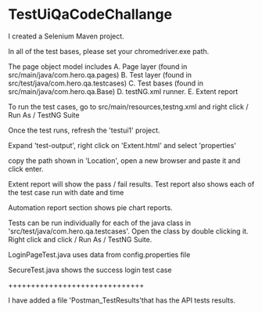 # TestUiQaCodeChallange

I created a Selenium Maven project. 

In all of the test bases, please set your chromedriver.exe path. 

The page object model includes 
A. Page layer (found in src/main/java/com.hero.qa.pages)
B. Test layer (found in src/test/java/com.hero.qa.testcases)
C. Test bases (found in src/main/java/com.hero.qa.Base)
D. testNG.xml runner. 
E. Extent report

To run the test cases, go to src/main/resources,testng.xml and right click / Run As / TestNG Suite

Once the test runs, refresh the 'testui1' project.
 
Expand 'test-output', right click on 'Extent.html' and select 'properties'

copy the path shown in 'Location', open a new browser and paste it and click enter.

Extent report will show the pass / fail results. Test report also shows each of the test case run with date and time

Automation report section shows pie chart reports.

Tests can be run individually for each of the java class in 'src/test/java/com.hero.qa.testcases'. 
Open the class by double clicking it. Right click and click / Run As / TestNG Suite.

LoginPageTest.java uses data from config.properties file

SecureTest.java shows the success login test case

++++++++++++++++++++++++++++++

I have added a file 'Postman_TestResults'that has the API tests results. 

   




